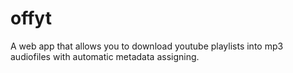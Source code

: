 # offyt
A web app that allows you to download youtube playlists into mp3 audiofiles with automatic metadata assigning.
